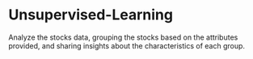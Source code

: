 # Unsupervised-Learning
Analyze the stocks data, grouping the stocks based on the attributes provided, and sharing insights about the characteristics of each group.
